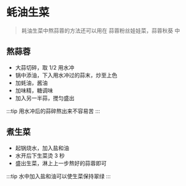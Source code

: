 # 蚝油生菜

> 耗油生菜中熬蒜蓉的方法还可以用在 蒜蓉粉丝娃娃菜，蒜蓉秋葵 中

## 熬蒜蓉

- 大蒜切碎，取 1/2 用水冲
- 锅中添油，下入用水冲过的蒜末，炒至上色
- 加蚝油，酱油
- 加味精，糖调味
- 加入另一半蒜，搅匀盛出

:::tip
用水冲后的蒜碎熬出来不容易苦
:::

## 煮生菜

- 起锅烧水，加入盐和油
- 水开后下生菜烫 3 秒
- 盛出生菜，淋上上一步熬好的蒜蓉即可

:::tip
水中加入盐和油可以使生菜保持翠绿
:::
